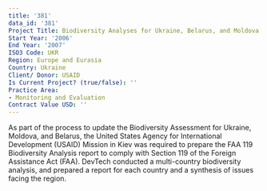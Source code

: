 ```yaml
---
title: '381'
data_id: '381'
Project Title: Biodiversity Analyses for Ukraine, Belarus, and Moldova
Start Year: '2006'
End Year: '2007'
ISO3 Code: UKR
Region: Europe and Eurasia
Country: Ukraine
Client/ Donor: USAID
Is Current Project? (true/false): ''
Practice Area:
- Monitoring and Evaluation
Contract Value USD: ''
---
```


As part of the process to update the Biodiversity Assessment for Ukraine, Moldova, and Belarus, the United States Agency for International Development (USAID) Mission in Kiev was required to prepare the FAA 119 Biodiversity Analysis report to comply with Section 119 of the Foreign Assistance Act (FAA). DevTech conducted a multi-country biodiversity analysis, and prepared a report for each country and a synthesis of issues facing the region.